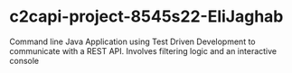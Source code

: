 # c2capi-project-8545s22-EliJaghab
Command line Java Application using Test Driven Development to communicate with a REST API. Involves filtering logic and an interactive console 
